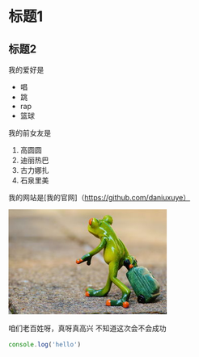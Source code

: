 # 标题1
## 标题2

我的爱好是

* 唱
* 跳
* rap
* 篮球
  
我的前女友是

1. 高圆圆
2. 迪丽热巴
3. 古力娜扎
4. 石泉里美
   
我的网站是[我的官网]（https://github.com/daniuxuye）

![我的头像](青蛙.png)

咱们老百姓呀，真呀真高兴
不知道这次会不会成功


```javascript
console.log('hello')
```